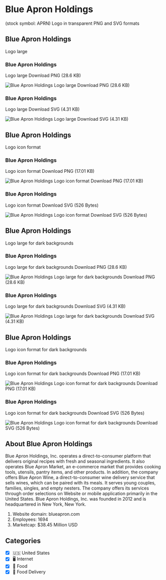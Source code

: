 # Blue Apron Holdings
 (stock symbol: APRN) Logo in transparent PNG and SVG formats

## Blue Apron Holdings
 Logo large

### Blue Apron Holdings
 Logo large Download PNG (28.6 KB)

![Blue Apron Holdings
 Logo large Download PNG (28.6 KB)](/img/orig/APRN_BIG-b2c11a3b.png)

### Blue Apron Holdings
 Logo large Download SVG (4.31 KB)

![Blue Apron Holdings
 Logo large Download SVG (4.31 KB)](/img/orig/APRN_BIG-490bb667.svg)

## Blue Apron Holdings
 Logo icon format

### Blue Apron Holdings
 Logo icon format Download PNG (17.01 KB)

![Blue Apron Holdings
 Logo icon format Download PNG (17.01 KB)](/img/orig/APRN-eecca7b6.png)

### Blue Apron Holdings
 Logo icon format Download SVG (526 Bytes)

![Blue Apron Holdings
 Logo icon format Download SVG (526 Bytes)](/img/orig/APRN-8d111fee.svg)

## Blue Apron Holdings
 Logo large for dark backgrounds

### Blue Apron Holdings
 Logo large for dark backgrounds Download PNG (28.6 KB)

![Blue Apron Holdings
 Logo large for dark backgrounds Download PNG (28.6 KB)](/img/orig/APRN_BIG.D-09df818b.png)

### Blue Apron Holdings
 Logo large for dark backgrounds Download SVG (4.31 KB)

![Blue Apron Holdings
 Logo large for dark backgrounds Download SVG (4.31 KB)](/img/orig/APRN_BIG.D-2f745883.svg)

## Blue Apron Holdings
 Logo icon format for dark backgrounds

### Blue Apron Holdings
 Logo icon format for dark backgrounds Download PNG (17.01 KB)

![Blue Apron Holdings
 Logo icon format for dark backgrounds Download PNG (17.01 KB)](/img/orig/APRN.D-97074e5f.png)

### Blue Apron Holdings
 Logo icon format for dark backgrounds Download SVG (526 Bytes)

![Blue Apron Holdings
 Logo icon format for dark backgrounds Download SVG (526 Bytes)](/img/orig/APRN.D-a38c757c.svg)

## About Blue Apron Holdings


Blue Apron Holdings, Inc. operates a direct-to-consumer platform that delivers original recipes with fresh and seasonal ingredients. It also operates Blue Apron Market, an e-commerce market that provides cooking tools, utensils, pantry items, and other products. In addition, the company offers Blue Apron Wine, a direct-to-consumer wine delivery service that sells wines, which can be paired with its meals. It serves young couples, families, singles, and empty nesters. The company offers its services through order selections on Website or mobile application primarily in the United States. Blue Apron Holdings, Inc. was founded in 2012 and is headquartered in New York, New York.

1. Website domain: blueapron.com
2. Employees: 1694
3. Marketcap: $38.45 Million USD


## Categories
- [x] 🇺🇸 United States
- [x] 🖥️ Internet
- [x] 🍴 Food
- [x] 🥡 Food Delivery
